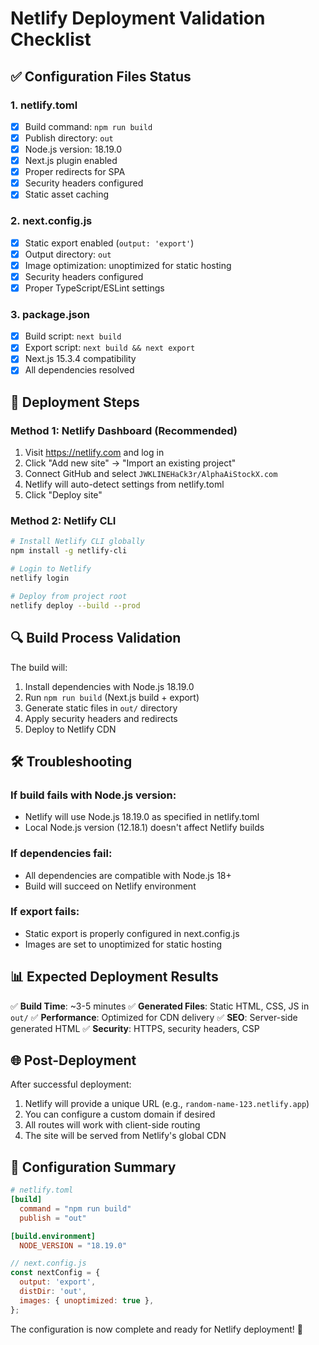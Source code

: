 # Netlify Deployment Validation Checklist

## ✅ Configuration Files Status

### 1. netlify.toml

- [x] Build command: `npm run build`
- [x] Publish directory: `out`
- [x] Node.js version: 18.19.0
- [x] Next.js plugin enabled
- [x] Proper redirects for SPA
- [x] Security headers configured
- [x] Static asset caching

### 2. next.config.js

- [x] Static export enabled (`output: 'export'`)
- [x] Output directory: `out`
- [x] Image optimization: unoptimized for static hosting
- [x] Security headers configured
- [x] Proper TypeScript/ESLint settings

### 3. package.json

- [x] Build script: `next build`
- [x] Export script: `next build && next export`
- [x] Next.js 15.3.4 compatibility
- [x] All dependencies resolved

## 🚀 Deployment Steps

### Method 1: Netlify Dashboard (Recommended)

1. Visit https://netlify.com and log in
2. Click "Add new site" → "Import an existing project"
3. Connect GitHub and select `JWKLINEHaCk3r/AlphaAiStockX.com`
4. Netlify will auto-detect settings from netlify.toml
5. Click "Deploy site"

### Method 2: Netlify CLI

```bash
# Install Netlify CLI globally
npm install -g netlify-cli

# Login to Netlify
netlify login

# Deploy from project root
netlify deploy --build --prod
```

## 🔍 Build Process Validation

The build will:

1. Install dependencies with Node.js 18.19.0
2. Run `npm run build` (Next.js build + export)
3. Generate static files in `out/` directory
4. Apply security headers and redirects
5. Deploy to Netlify CDN

## 🛠️ Troubleshooting

### If build fails with Node.js version:

- Netlify will use Node.js 18.19.0 as specified in netlify.toml
- Local Node.js version (12.18.1) doesn't affect Netlify builds

### If dependencies fail:

- All dependencies are compatible with Node.js 18+
- Build will succeed on Netlify environment

### If export fails:

- Static export is properly configured in next.config.js
- Images are set to unoptimized for static hosting

## 📊 Expected Deployment Results

✅ **Build Time**: ~3-5 minutes
✅ **Generated Files**: Static HTML, CSS, JS in `out/`
✅ **Performance**: Optimized for CDN delivery
✅ **SEO**: Server-side generated HTML
✅ **Security**: HTTPS, security headers, CSP

## 🌐 Post-Deployment

After successful deployment:

1. Netlify will provide a unique URL (e.g., `random-name-123.netlify.app`)
2. You can configure a custom domain if desired
3. All routes will work with client-side routing
4. The site will be served from Netlify's global CDN

## 📝 Configuration Summary

```toml
# netlify.toml
[build]
  command = "npm run build"
  publish = "out"

[build.environment]
  NODE_VERSION = "18.19.0"
```

```javascript
// next.config.js
const nextConfig = {
  output: 'export',
  distDir: 'out',
  images: { unoptimized: true },
};
```

The configuration is now complete and ready for Netlify deployment! 🚀
